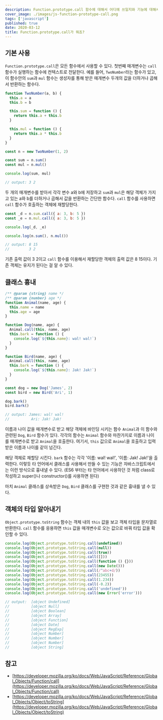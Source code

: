 ```yaml
---
description: Function.prototype.call 함수에 대해서 어디에 쓰일지와 기능에 대해서 알아보고 사용해보기
cover_image: ./images/js-function-prototype-call.png
tags: ['javascript']
published: true
date: 2020-03-12
title: Function.prototype.call가 뭐죠?
---
```


## 기본 사용

`Function.prototype.call`은 모든 함수에서 사용할 수 있다. 첫번째 매개변수는 `call` 함수가 실행하는 함수에 컨텍스트로 전달한다. 예를 들어, `TwoNumber`라는 함수가 있고, 이 함수안의 `sum`과 `mul` 함수는 생성자를 통해 받은 매개변수 두개의 값을 더하거나 곱해서 반환하는 함수다.

```js
function TwoNumber(a, b) {
  this.a = a
  this.b = b

  this.sum = function () {
    return this.a + this.b
  }

  this.mul = function () {
    return this.a * this.b
  }
}

const n = new TwoNumber(1, 2)

const sum = n.sum()
const mul = n.mul()

console.log(sum, mul)

// output: 3 2
```

두 개의 매개변수를 받아서 각각 변수 a와 b에 저장하고 `sum`과 `mul`은 해당 객체가 가지고 있는 a와 b를 더하거나 곱해서 값을 반환하는 간단한 함수다. `call` 함수를 사용하면 `call` 함수가 호출하는 객체에 재할당한다.

```js
const _d = n.sum.call({ a: 3, b: 5 })
const _e = n.mul.call({ a: 3, b: 5 })

console.log(_d, _e)

console.log(n.sum(), n.mul())

// output: 8 15
//         3 2
```

기존 출력 값이 3 2이고 `call` 함수를 이용해서 재할당한 객체의 출력 값은 8 15이다. 기존 객체는 유지가 된다는 걸 알 수 있다.

## 클래스 흉내

```js
/** @param {string} name */
/** @param {number} age */
function Animal(name, age) {
  this.name = name
  this.age = age
}

function Dog(name, age) {
  Animal.call(this, name, age)
  this.bark = function () {
    console.log(`${this.name}: wal! wal!`)
  }
}

function Bird(name, age) {
  Animal.call(this, name, age)
  this.bark = function () {
    console.log(`${this.name}: Jak! Jak!`)
  }
}

const dog = new Dog('James', 2)
const bird = new Bird('Ari', 1)

dog.bark()
bird.bark()

// output: James: wal! wal!
//          Ari: Jak! Jak!
```

이름과 나이 값을 매개변수로 받고 해당 객체에 바인딩 시키는 함수 `Animal`과 이 함수와 관련된 `Dog`, `Bird` 함수가 있다. 각각의 함수는 `Animal` 함수와 마찬가지로 이름과 나이를 매개변수로 받고 `Animal`을 호출한다. 여기서, `this` 값으로 `Animal`을 호출하고 입력받은 이름과 나이를 같이 넘긴다.

해당 객체로 재할당 시킨다. `bark` 함수는 각각 '이름: wal! wal!', '이름: Jak! Jak!'을 출력한다. 이렇듯 타 언어에서 클래스를 사용해서 만들 수 있는 기능은 자바스크립트에서는 이런 방식으로 흉내낼 수 있다. (ES6 부터는 타 언어에서 사용하던 것 처럼 class로 작성하고 super()나 constructor()를 사용하면 된다)

마치 `Animal` 클래스를 상속받은 `Dog`, `Bird` 클래스를 구현한 것과 같은 흉내를 낼 수 있다.

## 객체의 타입 알아내기

`Object.prototype.toString` 함수는 객체 내의 `this` 값을 보고 객체 타입을 문자열로 반환한다. `call` 함수를 응용하면 `this` 값을 매개변수로 오는 값으로 바꿔 타입 값을 확인할 수 있다.

```js
console.log(Object.prototype.toString.call(undefined))
console.log(Object.prototype.toString.call(null))
console.log(Object.prototype.toString.call(true))
console.log(Object.prototype.toString.call([]))
console.log(Object.prototype.toString.call(function () {}))
console.log(Object.prototype.toString.call(new Date()))
console.log(Object.prototype.toString.call(/^abc+d/))
console.log(Object.prototype.toString.call(23455))
console.log(Object.prototype.toString.call(1.234))
console.log(Object.prototype.toString.call(-0.2))
console.log(Object.prototype.toString.call('undefined'))
console.log(Object.prototype.toString.call(new Error('error')))

// output:  [object Undefined]
//          [object Null]
//          [object Boolean]
//          [object Array]
//          [object Function]
//          [object Date]
//          [object RegExp]
//          [object Number]
//          [object Number]
//          [object Number]
//          [object String]
```

## 참고

- [https://developer.mozilla.org/ko/docs/Web/JavaScript/Reference/Global_Objects/Function/call](https://developer.mozilla.org/ko/docs/Web/JavaScript/Reference/Global_Objects/Function/call)
- [https://developer.mozilla.org/ko/docs/Web/JavaScript/Reference/Global_Objects/Object/toString](https://developer.mozilla.org/ko/docs/Web/JavaScript/Reference/Global_Objects/Object/toString)
